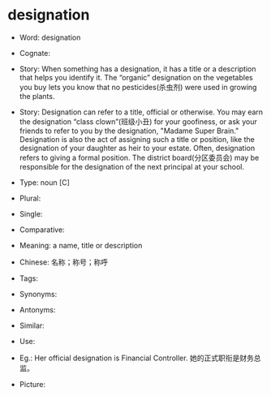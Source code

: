 # designation

- Word: designation
- Cognate: 
- Story: When something has a designation, it has a title or a description that helps you identify it. The “organic” designation on the vegetables you buy lets you know that no pesticides(杀虫剂) were used in growing the plants.
- Story: Designation can refer to a title, official or otherwise. You may earn the designation “class clown”(班级小丑) for your goofiness, or ask your friends to refer to you by the designation, "Madame Super Brain." Designation is also the act of assigning such a title or position, like the designation of your daughter as heir to your estate. Often, designation refers to giving a formal position. The district board(分区委员会) may be responsible for the designation of the next principal at your school.

- Type: noun [C]
- Plural: 
- Single: 
- Comparative: 
- Meaning: a name, title or description
- Chinese: 名称；称号；称呼
- Tags: 
- Synonyms: 
- Antonyms: 
- Similar: 
- Use: 
- Eg.: Her official designation is Financial Controller. 她的正式职衔是财务总监。
- Picture: 

